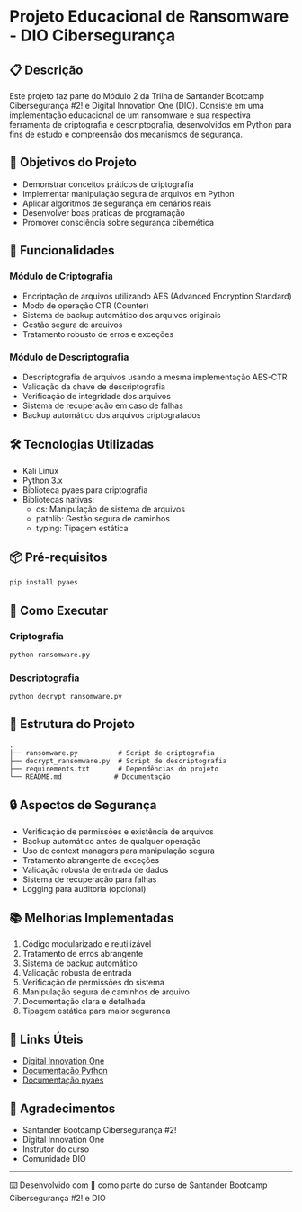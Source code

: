 # Projeto Educacional de Ransomware - DIO Cibersegurança

## 📋 Descrição
Este projeto faz parte do Módulo 2 da Trilha de Santander Bootcamp Cibersegurança #2! e Digital Innovation One (DIO). Consiste em uma implementação educacional de um ransomware e sua respectiva ferramenta de criptografia e descriptografia, desenvolvidos em Python para fins de estudo e compreensão dos mecanismos de segurança.

## 🎯 Objetivos do Projeto
- Demonstrar conceitos práticos de criptografia
- Implementar manipulação segura de arquivos em Python
- Aplicar algoritmos de segurança em cenários reais
- Desenvolver boas práticas de programação
- Promover consciência sobre segurança cibernética

## 🔐 Funcionalidades
### Módulo de Criptografia
- Encriptação de arquivos utilizando AES (Advanced Encryption Standard)
- Modo de operação CTR (Counter)
- Sistema de backup automático dos arquivos originais
- Gestão segura de arquivos
- Tratamento robusto de erros e exceções

### Módulo de Descriptografia
- Descriptografia de arquivos usando a mesma implementação AES-CTR
- Validação da chave de descriptografia
- Verificação de integridade dos arquivos
- Sistema de recuperação em caso de falhas
- Backup automático dos arquivos criptografados

## 🛠️ Tecnologias Utilizadas
- Kali Linux
- Python 3.x
- Biblioteca pyaes para criptografia
- Bibliotecas nativas:
  - os: Manipulação de sistema de arquivos
  - pathlib: Gestão segura de caminhos
  - typing: Tipagem estática

## 📦 Pré-requisitos
```bash
pip install pyaes
```

## 🚀 Como Executar

### Criptografia
```bash
python ransomware.py
```

### Descriptografia
```bash
python decrypt_ransomware.py
```

## 📁 Estrutura do Projeto
```
.
├── ransomware.py          # Script de criptografia
├── decrypt_ransomware.py  # Script de descriptografia
├── requirements.txt       # Dependências do projeto
└── README.md             # Documentação
```

## 🔒 Aspectos de Segurança
- Verificação de permissões e existência de arquivos
- Backup automático antes de qualquer operação
- Uso de context managers para manipulação segura
- Tratamento abrangente de exceções
- Validação robusta de entrada de dados
- Sistema de recuperação para falhas
- Logging para auditoria (opcional)

## 📚 Melhorias Implementadas
1. Código modularizado e reutilizável
2. Tratamento de erros abrangente
3. Sistema de backup automático
4. Validação robusta de entrada
5. Verificação de permissões do sistema
6. Manipulação segura de caminhos de arquivo
7. Documentação clara e detalhada
8. Tipagem estática para maior segurança

## 🔗 Links Úteis
- [Digital Innovation One](https://www.dio.me/)
- [Documentação Python](https://docs.python.org/3/)
- [Documentação pyaes](https://pypi.org/project/pyaes/)

## 🎁 Agradecimentos
- Santander Bootcamp Cibersegurança #2!
- Digital Innovation One
- Instrutor do curso
- Comunidade DIO

---
⌨️ Desenvolvido com 💙 como parte do curso de Santander Bootcamp Cibersegurança #2! e DIO